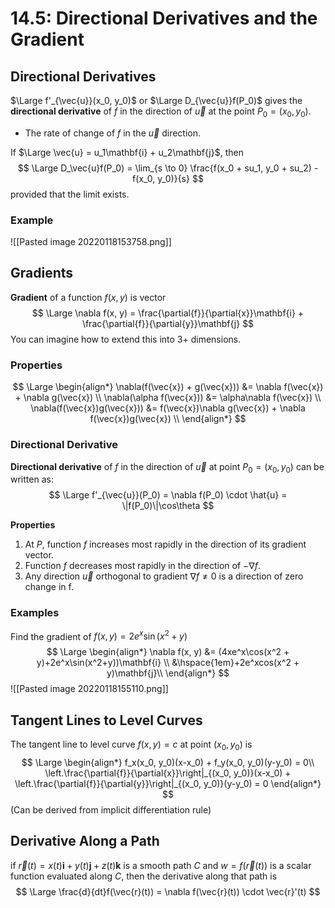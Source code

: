 # 14.5: Directional Derivatives and the Gradient

## Directional Derivatives
$\Large f'_{\vec{u}}(x_0, y_0)$ or $\Large D_{\vec{u}}f(P_0)$ gives the **directional derivative** of $f$ in the direction of $\vec{u}$ at the point $P_0 = (x_0, y_0)$.
- The rate of change of $f$ in the $\vec{u}$ direction.

If $\Large \vec{u} = u_1\mathbf{i} + u_2\mathbf{j}$, then
$$
\Large
D_\vec{u}f(P_0) = \lim_{s \to 0} \frac{f(x_0 + su_1, y_0 + su_2) - f(x_0, y_0)}{s}
$$
provided that the limit exists.

### Example
![[Pasted image 20220118153758.png]]

## Gradients
**Gradient** of a function $f(x, y)$ is vector
$$
\Large
\nabla f(x, y) = \frac{\partial{f}}{\partial{x}}\mathbf{i} + \frac{\partial{f}}{\partial{y}}\mathbf{j}
$$
You can imagine how to extend this into 3+ dimensions.

### Properties
$$
\Large
\begin{align*}
	\nabla(f(\vec{x}) + g(\vec{x})) &= \nabla f(\vec{x}) + \nabla g(\vec{x}) \\
	\nabla(\alpha f(\vec{x})) &= \alpha\nabla f(\vec{x}) \\
	\nabla(f(\vec{x})g(\vec{x})) &= f(\vec{x})\nabla g(\vec{x}) + \nabla f(\vec{x})g(\vec{x}) \\
\end{align*}
$$
### Directional Derivative
**Directional derivative** of $f$ in the direction of $\vec{u}$ at point $P_0 = (x_0, y_0)$ can be written as:
$$
\Large
f'_{\vec{u}}(P_0) = \nabla f(P_0) \cdot \hat{u} = \|f(P_0)\|\cos\theta
$$

**Properties**
1. At $P$, function $f$ increases most rapidly in the direction of its gradient vector.
2. Function $f$ decreases most rapidly in the direction of $-\nabla f$.
3. Any direction $\vec{u}$ orthogonal to gradient $\nabla f \neq 0$ is a direction of zero change in f.
### Examples
Find the gradient of $f(x, y) = 2e^x\sin(x^2+y)$
$$
\Large
\begin{align*}
\nabla f(x, y) &= (4xe^x\cos(x^2 + y)+2e^x\sin(x^2+y))\mathbf{i} \\
&\hspace{1em}+2e^xcos(x^2 + y)\mathbf{j}\\
\end{align*}
$$
![[Pasted image 20220118155110.png]]
## Tangent Lines to Level Curves
The tangent line to level curve $f(x, y) = c$ at point $(x_0, y_0)$ is
$$
\Large
\begin{align*}
f_x(x_0, y_0)(x-x_0) + f_y(x_0, y_0)(y-y_0) = 0\\
\left.\frac{\partial{f}}{\partial{x}}\right|_{(x_0, y_0)}(x-x_0) + \left.\frac{\partial{f}}{\partial{y}}\right|_{(x_0, y_0)}(y-y_0) = 0
\end{align*}
$$
(Can be derived from implicit differentiation rule)

## Derivative Along a Path
if $\vec{r}(t) = x(t)\mathbf{i} + y(t)\mathbf{j} + z(t)\mathbf{k}$ is a smooth path $C$ and $w = f(\vec{r}(t))$ is a scalar function evaluated along $C$, then the derivative along that path is
$$
\Large
\frac{d}{dt}f(\vec{r}(t)) = \nabla f(\vec{r}(t)) \cdot \vec{r}'(t)
$$
